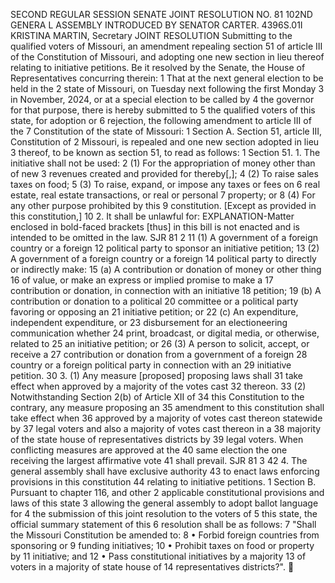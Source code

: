SECOND REGULAR SESSION
SENATE JOINT RESOLUTION NO. 81
102ND GENERA L ASSEMBLY
INTRODUCED BY SENATOR CARTER.
4396S.01I KRISTINA MARTIN, Secretary
JOINT RESOLUTION
Submitting to the qualified voters of Missouri, an amendment repealing section 51 of article III of
the Constitution of Missouri, and adopting one new section in lieu thereof relating to
initiative petitions.
Be it resolved by the Senate, the House of Representatives concurring therein:
1 That at the next general election to be held in the
2 state of Missouri, on Tuesday next following the first Monday
3 in November, 2024, or at a special election to be called by
4 the governor for that purpose, there is hereby submitted to
5 the qualified voters of this state, for adoption or
6 rejection, the following amendment to article III of the
7 Constitution of the state of Missouri:
1 Section A. Section 51, article III, Constitution of
2 Missouri, is repealed and one new section adopted in lieu
3 thereof, to be known as section 51, to read as follows:
1 Section 51. 1. The initiative shall not be used:
2 (1) For the appropriation of money other than of new
3 revenues created and provided for thereby[,];
4 (2) To raise sales taxes on food;
5 (3) To raise, expand, or impose any taxes or fees on
6 real estate, real estate transactions, or real or personal
7 property; or
8 (4) For any other purpose prohibited by this
9 constitution. [Except as provided in this constitution,]
10 2. It shall be unlawful for:
EXPLANATION-Matter enclosed in bold-faced brackets [thus] in this bill is not enacted
and is intended to be omitted in the law.
SJR 81 2
11 (1) A government of a foreign country or a foreign
12 political party to sponsor an initiative petition;
13 (2) A government of a foreign country or a foreign
14 political party to directly or indirectly make:
15 (a) A contribution or donation of money or other thing
16 of value, or make an express or implied promise to make a
17 contribution or donation, in connection with an initiative
18 petition;
19 (b) A contribution or donation to a political
20 committee or a political party favoring or opposing an
21 initiative petition; or
22 (c) An expenditure, independent expenditure, or
23 disbursement for an electioneering communication whether
24 print, broadcast, or digital media, or otherwise, related to
25 an initiative petition; or
26 (3) A person to solicit, accept, or receive a
27 contribution or donation from a government of a foreign
28 country or a foreign political party in connection with an
29 initiative petition.
30 3. (1) Any measure [proposed] proposing laws shall
31 take effect when approved by a majority of the votes cast
32 thereon.
33 (2) Notwithstanding Section 2(b) of Article XII of
34 this Constitution to the contrary, any measure proposing an
35 amendment to this constitution shall take effect when
36 approved by a majority of votes cast thereon statewide by
37 legal voters and also a majority of votes cast thereon in a
38 majority of the state house of representatives districts by
39 legal voters. When conflicting measures are approved at the
40 same election the one receiving the largest affirmative vote
41 shall prevail.
SJR 81 3
42 4. The general assembly shall have exclusive authority
43 to enact laws enforcing provisions in this constitution
44 relating to initiative petitions.
1 Section B. Pursuant to chapter 116, and other
2 applicable constitutional provisions and laws of this state
3 allowing the general assembly to adopt ballot language for
4 the submission of this joint resolution to the voters of
5 this state, the official summary statement of this
6 resolution shall be as follows:
7 "Shall the Missouri Constitution be amended to:
8 • Forbid foreign countries from sponsoring or
9 funding initiatives;
10 • Prohibit taxes on food or property by
11 initiative; and
12 • Pass constitutional initiatives by a majority
13 of voters in a majority of state house of
14 representatives districts?".
